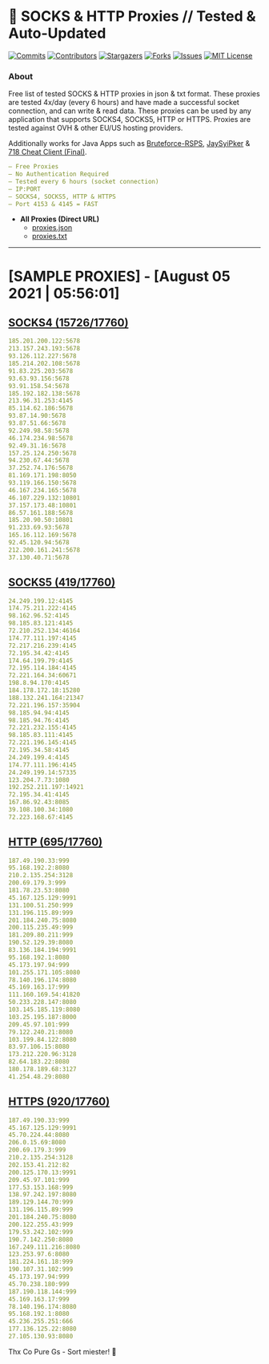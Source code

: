 <!-- MARKDOWN LINKS & IMAGES -->
<!-- https://www.markdownguide.org/basic-syntax/#reference-style-links -->
[contributors-shield]: https://img.shields.io/github/contributors/KaiBurton/free-proxies-autoupdated?style=for-the-badge
[contributors-url]: https://github.com/KaiBurton/free-proxies-autoupdated/graphs/contributors
[forks-shield]: https://img.shields.io/github/forks/KaiBurton/free-proxies-autoupdated?style=for-the-badge
[forks-url]: https://github.com/KaiBurton/free-proxies-autoupdated/network/members
[stars-shield]: https://img.shields.io/github/stars/KaiBurton/free-proxies-autoupdated?style=for-the-badge
[stars-url]: https://github.com/KaiBurton/free-proxies-autoupdated/stargazers
[issues-shield]: https://img.shields.io/github/issues/KaiBurton/free-proxies-autoupdated?style=for-the-badge
[issues-url]: https://github.com/KaiBurton/free-proxies-autoupdated/issues
[license-shield]: https://img.shields.io/github/license/KaiBurton/free-proxies-autoupdated?style=for-the-badge
[license-url]: https://github.com/KaiBurton/free-proxies-autoupdated/blob/main/LICENSE
[commit-shield]: https://img.shields.io/github/last-commit/KaiBurton/free-proxies-autoupdated?style=for-the-badge
[commit-url]: https://github.com/KaiBurton/free-proxies-autoupdated/commits/main

# 🎁 SOCKS & HTTP Proxies // Tested & Auto-Updated

[![Commits][commit-shield]][commit-url]
[![Contributors][contributors-shield]][contributors-url]
[![Stargazers][stars-shield]][stars-url]
[![Forks][forks-shield]][forks-url]
[![Issues][issues-shield]][issues-url]
[![MIT License][license-shield]][license-url]

### About
Free list of tested SOCKS & HTTP proxies in json & txt format. These proxies are tested 4x/day (every 6 hours) and have made a successful socket connection, and can write & read data. These proxies can be used by any application that supports SOCKS4, SOCKS5, HTTP or HTTPS. Proxies are tested against OVH & other EU/US hosting providers.

Additionally works for Java Apps such as [Bruteforce-RSPS](https://github.com/KaiBurton/Bruteforce-RSPS), [JaySyiPker](https://github.com/JayArrowz/JaySyiPker) & [718 Cheat Client (Final)](https://github.com/KaiBurton/718-Cheat-Client-Final). 

```yaml
— Free Proxies
— No Authentication Required
— Tested every 6 hours (socket connection)
— IP:PORT
— SOCKS4, SOCKS5, HTTP & HTTPS
— Port 4153 & 4145 = FAST
```

- **All Proxies (Direct URL)**
  - [proxies.json](https://raw.githubusercontent.com/KaiBurton/free-proxies-autoupdated/main/proxies.json)
  - [proxies.txt](https://raw.githubusercontent.com/KaiBurton/free-proxies-autoupdated/main/proxies.txt)

---

# [SAMPLE PROXIES] - [August 05 2021 | 05:56:01]

## [SOCKS4 (15726/17760)](https://raw.githubusercontent.com/KaiBurton/free-proxies-autoupdated/main/proxies-socks4.txt)
```yaml
185.201.200.122:5678
213.157.243.193:5678
93.126.112.227:5678
185.214.202.108:5678
91.83.225.203:5678
93.63.93.156:5678
93.91.158.54:5678
185.192.182.138:5678
213.96.31.253:4145
85.114.62.186:5678
93.87.14.90:5678
93.87.51.66:5678
92.249.98.58:5678
46.174.234.98:5678
92.49.31.16:5678
157.25.124.250:5678
94.230.67.44:5678
37.252.74.176:5678
81.169.171.198:8050
93.119.166.150:5678
46.167.234.165:5678
46.107.229.132:10801
37.157.173.48:10801
86.57.161.188:5678
185.20.90.50:10801
91.233.69.93:5678
165.16.112.169:5678
92.45.120.94:5678
212.200.161.241:5678
37.130.40.71:5678
```

## [SOCKS5 (419/17760)](https://raw.githubusercontent.com/KaiBurton/free-proxies-autoupdated/main/proxies-socks5.txt)
```yaml
24.249.199.12:4145
174.75.211.222:4145
98.162.96.52:4145
98.185.83.121:4145
72.210.252.134:46164
174.77.111.197:4145
72.217.216.239:4145
72.195.34.42:4145
174.64.199.79:4145
72.195.114.184:4145
72.221.164.34:60671
198.8.94.170:4145
184.178.172.18:15280
188.132.241.164:21347
72.221.196.157:35904
98.185.94.94:4145
98.185.94.76:4145
72.221.232.155:4145
98.185.83.111:4145
72.221.196.145:4145
72.195.34.58:4145
24.249.199.4:4145
174.77.111.196:4145
24.249.199.14:57335
123.204.7.73:1080
192.252.211.197:14921
72.195.34.41:4145
167.86.92.43:8085
39.108.100.34:1080
72.223.168.67:4145
```

## [HTTP (695/17760)](https://raw.githubusercontent.com/KaiBurton/free-proxies-autoupdated/main/proxies-http.txt)
```yaml
187.49.190.33:999
95.168.192.2:8080
210.2.135.254:3128
200.69.179.3:999
181.78.23.53:8080
45.167.125.129:9991
131.100.51.250:999
131.196.115.89:999
201.184.240.75:8080
200.115.235.49:999
181.209.80.211:999
190.52.129.39:8080
83.136.184.194:9991
95.168.192.1:8080
45.173.197.94:999
101.255.171.105:8080
78.140.196.174:8080
45.169.163.17:999
111.160.169.54:41820
50.233.228.147:8080
103.145.185.119:8080
103.25.195.187:8000
209.45.97.101:999
79.122.240.21:8080
103.199.84.122:8080
83.97.106.15:8080
173.212.220.96:3128
82.64.183.22:8080
180.178.189.68:3127
41.254.48.29:8080
```

## [HTTPS (920/17760)](https://raw.githubusercontent.com/KaiBurton/free-proxies-autoupdated/main/proxies-https.txt)
```yaml
187.49.190.33:999
45.167.125.129:9991
45.70.224.44:8080
206.0.15.69:8080
200.69.179.3:999
210.2.135.254:3128
202.153.41.212:82
200.125.170.13:9991
209.45.97.101:999
177.53.153.168:999
138.97.242.197:8080
189.129.144.70:999
131.196.115.89:999
201.184.240.75:8080
200.122.255.43:999
179.53.242.102:999
190.7.142.250:8080
167.249.111.216:8080
123.253.97.6:8080
181.224.161.18:999
190.107.31.102:999
45.173.197.94:999
45.70.238.180:999
187.190.118.144:999
45.169.163.17:999
78.140.196.174:8080
95.168.192.1:8080
45.236.255.251:666
177.136.125.22:8080
27.105.130.93:8080
```



Thx Co Pure Gs - Sort miester! 💟